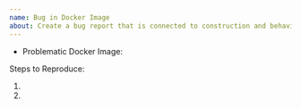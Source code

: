 ```yaml
---
name: Bug in Docker Image
about: Create a bug report that is connected to construction and behavior of Docker Image
---
```


<!-- Please note, that some issues connected to container might be caused by the official project. -->
<!-- Please see: https://github.com/emscripten-core/emscripten for more info -->

- Problematic Docker Image:

Steps to Reproduce:

1.
2.

